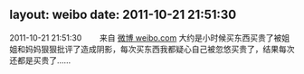 layout: weibo
date: 2011-10-21 21:51:30
---
<meta name="referrer" content="no-referrer" />

2011-10-21 21:51:30  &nbsp;&nbsp;&nbsp;&nbsp;&nbsp;&nbsp; 来自 <a href="http://weibo.com/" rel="nofollow">微博 weibo.com</a>
大约是小时候买东西买贵了被姐姐和妈妈狠狠批评了造成阴影，每次买东西我都疑心自己被忽悠买贵了，结果每次还都是买贵了…… ​​​
